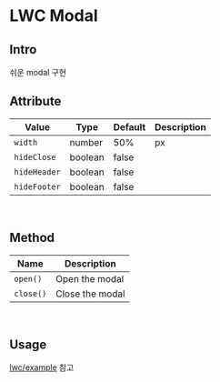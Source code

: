 LWC Modal
==

## Intro
쉬운 modal 구현

## Attribute
|Value|Type|Default|Description|
|---|---|---|---|
|`width`|number|50%|px|
|`hideClose`|boolean|false||
|`hideHeader`|boolean|false||
|`hideFooter`|boolean|false||

<br>

## Method
|Name|Description|
|---|---|
|`open()`|Open the modal|
|`close()`|Close the modal|

<br>

## Usage
[lwc/example](https://github.com/shkang46/lwc-modal/tree/main/force-app/main/default/lwc/example) 참고
